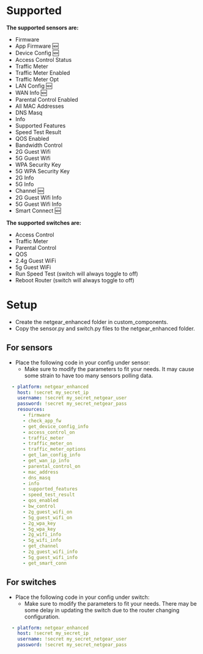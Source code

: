 # Supported #
**The supported sensors are:**
* Firmware
* App Firmware :new:
* Device Config :new:
* Access Control Status
* Traffic Meter
* Traffic Meter Enabled
* Traffic Meter Opt
* LAN Config :new:
* WAN Info :new:
* Parental Control Enabled
* All MAC Addresses
* DNS Masq
* Info
* Supported Features
* Speed Test Result
* QOS Enabled
* Bandwidth Control
* 2G Guest Wifi
* 5G Guest Wifi
* WPA Security Key
* 5G WPA Security Key
* 2G Info
* 5G Info
* Channel :new:
* 2G Guest Wifi Info
* 5G Guest Wifi Info
* Smart Connect :new:


**The supported switches are:**
* Access Control
* Traffic Meter
* Parental Control
* QOS
* 2.4g Guest WiFi
* 5g Guest WiFi
* Run Speed Test (switch will always toggle to off)
* Reboot Router (switch will always toggle to off)


# Setup #
* Create the netgear_enhanced folder in custom_components.
* Copy the sensor.py and switch.py files to the netgear_enhanced folder.

## For sensors ##
* Place the following code in your config under sensor:
  * Make sure to modify the parameters to fit your needs. It may cause some strain to have too many sensors polling data.

```yaml
  - platform: netgear_enhanced
    host: !secret my_secret_ip
    username: !secret my_secret_netgear_user
    password: !secret my_secret_netgear_pass
    resources:
      - firmware
      - check_app_fw
      - get_device_config_info
      - access_control_on
      - traffic_meter
      - traffic_meter_on
      - traffic_meter_options
      - get_lan_config_info
      - get_wan_ip_info
      - parental_control_on
      - mac_address
      - dns_masq
      - info
      - supported_features
      - speed_test_result
      - qos_enabled
      - bw_control
      - 2g_guest_wifi_on
      - 5g_guest_wifi_on
      - 2g_wpa_key
      - 5g_wpa_key
      - 2g_wifi_info
      - 5g_wifi_info
      - get_channel
      - 2g_guest_wifi_info
      - 5g_guest_wifi_info
      - get_smart_conn
```

## For switches ##
* Place the following code in your config under switch:
  * Make sure to modify the parameters to fit your needs. There may be some delay in updating the switch due to the router changing configuration.

```yaml
  - platform: netgear_enhanced
    host: !secret my_secret_ip
    username: !secret my_secret_netgear_user
    password: !secret my_secret_netgear_pass
```
